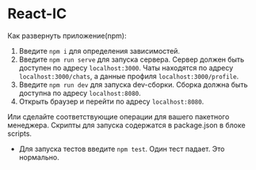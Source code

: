 # React-IC

Как развернуть приложение(npm):
1. Введите `npm i` для определения зависимостей.
2. Введите `npm run serve` для запуска сервера. Сервер должен быть доступен по адресу `localhost:3000`. Чаты находятся по адресу `localhost:3000/chats`, а данные профиля `localhost:3000/profile`.
3. Введите `npm run dev` для запуска dev-сборки. Сборка должна быть доступна по адресу `localhost:8080`.
4. Открыть браузер и перейти по адресу `localhost:8080`.

Или сделайте соответствующие операции для вашего пакетного менеджера.
Скрипты для запуска содержатся в package.json в блоке scripts.

* Для запуска тестов введите `npm test`. Один тест падает. Это нормально.
